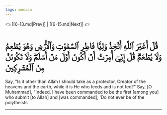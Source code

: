 ```yaml
---
tags: meccan
---
```


👈 [[6-13.md|Prev]] | [[6-15.md|Next]] 👉

# قُلۡ أَغَيۡرَ ٱللَّهِ أَتَّخِذُ وَلِيّٗا فَاطِرِ ٱلسَّمَٰوَٰتِ وَٱلۡأَرۡضِ وَهُوَ يُطۡعِمُ وَلَا يُطۡعَمُۗ قُلۡ إِنِّيٓ أُمِرۡتُ أَنۡ أَكُونَ أَوَّلَ مَنۡ أَسۡلَمَۖ وَلَا تَكُونَنَّ مِنَ ٱلۡمُشۡرِكِينَ

Say, "Is it other than Allah I should take as a protector, Creator of the heavens and the earth, while it is He who feeds and is not fed?" Say, [O Muhammad], "Indeed, I have been commanded to be the first [among you] who submit [to Allah] and [was commanded], 'Do not ever be of the polytheists

---

